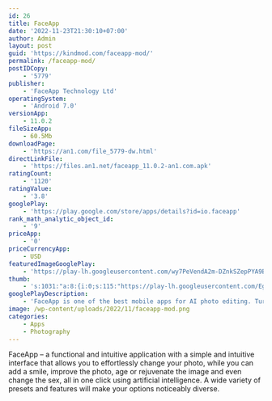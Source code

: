 ```yaml
---
id: 26
title: FaceApp
date: '2022-11-23T21:30:10+07:00'
author: Admin
layout: post
guid: 'https://kindmod.com/faceapp-mod/'
permalink: /faceapp-mod/
postIDCopy:
    - '5779'
publisher:
    - 'FaceApp Technology Ltd'
operatingSystem:
    - 'Android 7.0'
versionApp:
    - 11.0.2
fileSizeApp:
    - 60.5Mb
downloadPage:
    - 'https://an1.com/file_5779-dw.html'
directLinkFile:
    - 'https://files.an1.net/faceapp_11.0.2-an1.com.apk'
ratingCount:
    - '1120'
ratingValue:
    - '3.8'
googlePlay:
    - 'https://play.google.com/store/apps/details?id=io.faceapp'
rank_math_analytic_object_id:
    - '9'
priceApp:
    - '0'
priceCurrencyApp:
    - USD
featuredImageGooglePlay:
    - 'https://play-lh.googleusercontent.com/wy7PeVendA2m-DZnkSZepPYA9BaYydp35NhUwiw-BWkqh7BwvTAYMnlox118MmE2mQ'
thumb:
    - 's:1031:"a:8:{i:0;s:115:"https://play-lh.googleusercontent.com/Eg3NXxzOwLqxjJR6WxQ3iSayoHDxNsSi1WYHy8q0gZveIpDEvWxemxq10X6pq4n1ypQ=w526-h296";i:1;s:116:"https://play-lh.googleusercontent.com/dC9wTgQ4j69o_NYXciNb2Bz03XA0ZCoouOmN7hqwZZSr6lWGdTAiC1ItaDCzmqY8ce1g=w526-h296";i:2;s:116:"https://play-lh.googleusercontent.com/GJJMDV5iidDPUh4re30p6tQkZ2gFd5i-fLJ1tyiVYSN0QQnIn4j1et7RNgQ7S2AmwMxg=w526-h296";i:3;s:116:"https://play-lh.googleusercontent.com/5OrrJ5cba0cyhl7_LUlkFQKMs5mAQ_3whv7qC_OsyXJRGU1c2MqNRB1yTnzByO3X783R=w526-h296";i:4;s:116:"https://play-lh.googleusercontent.com/KmGWOk3IS2nVQbOvii8U3xTHThQxwPWHotMDxEnzqrSHtXHOkEtHPBtaTUt5hKt3IIjL=w526-h296";i:5;s:112:"https://play-lh.googleusercontent.com/x7s6k9kFBr2bZEKp6bMtVtsX76zOabC93i2eMl36rR6Rmcm0ei1d-hSHUrbcMM2S=w526-h296";i:6;s:115:"https://play-lh.googleusercontent.com/UVJxRRqkhBDCkXG0v9BkKc_weU-Bl10B_Q3Y5DjszLrZ4rxe3axHVQ4u7RiXC7XbOX0=w526-h296";i:7;s:115:"https://play-lh.googleusercontent.com/mqkwf9buAfy2_JxYR6CGZWXk3gNZlnmPYR4VSA9jIr8rvWbuJqNcmVPP8WX0cog7VoE=w526-h296";}";'
googlePlayDescription:
    - 'FaceApp is one of the best mobile apps for AI photo editing. Turn your selfie into a modeling portrait using one of the most popular apps with over 500 million downloads to date. FaceApp gives you everything you need to create Instagram-worthy edits for free. No more extra tapping on your screen!Use a fantastic set of AI filters, backgrounds, effects, and other tools to create a seamless and photorealistic edit in ONE TAP. You will never have to spend hours photoshopping again!'
image: /wp-content/uploads/2022/11/faceapp-mod.png
categories:
    - Apps
    - Photography
---
```


FaceApp – a functional and intuitive application with a simple and intuitive interface that allows you to effortlessly change your photo, while you can add a smile, improve the photo, age or rejuvenate the image and even change the sex, all in one click using artificial intelligence. A wide variety of presets and features will make your options noticeably diverse.